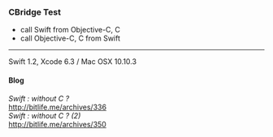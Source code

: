 ### CBridge Test
  
* call Swift from Objective-C, C  
* call Objective-C, C from Swift  
  
* * *  
Swift 1.2, Xcode 6.3 / Mac OSX 10.10.3  

#### Blog  
_Swift : without C ?_  
http://bitlife.me/archives/336  
_Swift : without C ? (2)_  
http://bitlife.me/archives/350  
